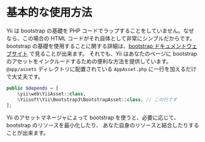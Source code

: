 基本的な使用方法
================

Yii は bootstrap の基礎を PHP コードでラップすることをしていません。なぜなら、この場合の HTML コードがそれ自体として非常にシンプルだからです。
bootstrap の基礎を使用することに関する詳細は、[bootstrap ドキュメントウェブサイト](http://getbootstrap.com/css/) で見ることが出来ます。
それでも、Yii はあなたのページに bootstrap のアセットをインクルードするための便利な方法を提供しています。
`@app/assets` ディレクトリに配置されている `AppAsset.php` に一行を加えるだけで大丈夫です。

```php
public $depends = [
    \yii\web\YiiAsset::class,
    \Yiisoft\Yii\Bootstrap3\BootstrapAsset::class, // この行です
];
```

Yii のアセットマネージャによって bootstrap を使うと、必要に応じて、bootstrap のリソースを最小化したり、
あなた自身のリソースと結合したりすることが出来ます。
